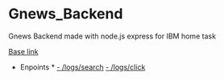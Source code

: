 # Gnews_Backend #
Gnews Backend made with node.js express for IBM home task

[Base link](https://gnews-api-ibm.azurewebsites.net/)

* Enpoints *
[- /logs/search](https://gnews-api-ibm.azurewebsites.net/logs/search)
[- /logs/click](https://gnews-api-ibm.azurewebsites.net/logs/click)
